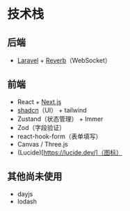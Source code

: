 # 技术栈

## 后端

- [Laravel](https://laravel.com/) + [Reverb](https://laravel.com/docs/12.x/reverb)（WebSocket）

## 前端

- React + [Next.js](https://nextjs.org)
- [shadcn](https://ui.shadcn.com/)（UI） + tailwind
- Zustand（状态管理） + Immer
- Zod（字段验证）
- react-hook-form（表单填写）
- Canvas / Three.js
- (Lucide)[https://lucide.dev/]（图标）

## 其他尚未使用

- dayjs
- lodash
